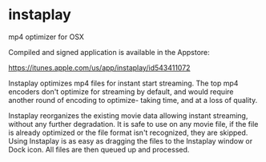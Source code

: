 instaplay
=========

mp4 optimizer for OSX

Compiled and signed application is available in the Appstore:

https://itunes.apple.com/us/app/instaplay/id543411072

Instaplay optimizes mp4 files for instant start streaming. The top mp4 encoders don't optimize for streaming by default, and would require another round of encoding to optimize- taking time, and at a loss of quality.

Instaplay reorganizes the existing movie data allowing instant streaming, without any further degradation. It is safe to use on any movie file, if the file is already optimized or the file format isn't recognized, they are skipped. Using Instaplay is as easy as dragging the files to the Instaplay window or Dock icon. All files are then queued up and processed.

